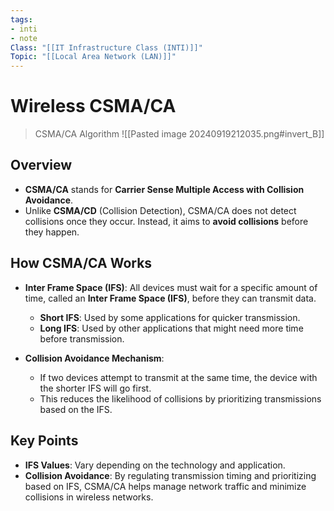```yaml
---
tags:
- inti
- note
Class: "[[IT Infrastructure Class (INTI)]]"
Topic: "[[Local Area Network (LAN)]]"
---
```


# Wireless CSMA/CA

> CSMA/CA Algorithm
> ![[Pasted image 20240919212035.png#invert_B]]

## Overview

- **CSMA/CA** stands for **Carrier Sense Multiple Access with Collision Avoidance**.
- Unlike **CSMA/CD** (Collision Detection), CSMA/CA does not detect collisions once they occur. Instead, it aims to **avoid collisions** before they happen.

## How CSMA/CA Works

- **Inter Frame Space (IFS)**: All devices must wait for a specific amount of time, called an **Inter Frame Space (IFS)**, before they can transmit data.
  - **Short IFS**: Used by some applications for quicker transmission.
  - **Long IFS**: Used by other applications that might need more time before transmission.

- **Collision Avoidance Mechanism**:
  - If two devices attempt to transmit at the same time, the device with the shorter IFS will go first.
  - This reduces the likelihood of collisions by prioritizing transmissions based on the IFS.

## Key Points

- **IFS Values**: Vary depending on the technology and application.
- **Collision Avoidance**: By regulating transmission timing and prioritizing based on IFS, CSMA/CA helps manage network traffic and minimize collisions in wireless networks.


